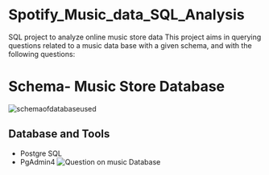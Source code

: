 # Spotify_Music_data_SQL_Analysis

SQL project to analyze online music store data
This project aims in querying questions related to a music data base with a given schema, and with the following questions:
# Schema- Music Store Database  
![schemaofdatabaseused](https://github.com/miraj0507/Spotify_Music_data_SQL/assets/62544210/acf547cb-b695-49b4-b729-ab28fa8d5b2c)
## Database and Tools
* Postgre SQL
* PgAdmin4
![Question on music Database](https://github.com/miraj0507/Spotify_Music_data_SQL/assets/62544210/fa8c9465-d6c9-4822-9f44-6dfd2ec94d18)




